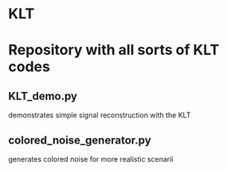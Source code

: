 # KLT

# Repository with all sorts of KLT codes

## KLT_demo.py

demonstrates simple signal reconstruction with the KLT

## colored_noise_generator.py

generates colored noise for more realistic scenarii
